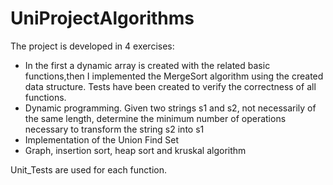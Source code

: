 # UniProjectAlgorithms
The project is developed in 4 exercises:
- In the first a dynamic array is created with the related basic functions,then I implemented the MergeSort algorithm using the created data structure.
  Tests have been created to verify the correctness of all functions.
- Dynamic programming.
Given two strings s1 and s2, not necessarily of the same length, determine the minimum number of operations necessary to transform the string s2 into s1
- Implementation of the Union Find Set
- Graph, insertion sort, heap sort and kruskal algorithm

Unit_Tests are used for each function.
